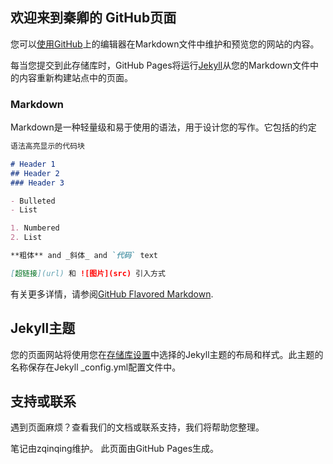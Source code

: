 ## 欢迎来到秦卿的 GitHub页面

您可以[使用GitHub](https://github.com/zqinqing/notes/edit/gh-pages/README.md)上的编辑器在Markdown文件中维护和预览您的网站的内容。

每当您提交到此存储库时，GitHub Pages将运行[Jekyll](https://jekyllrb.com/)从您的Markdown文件中的内容重新构建站点中的页面。

### Markdown

Markdown是一种轻量级和易于使用的语法，用于设计您的写作。它包括的约定


```markdown
语法高亮显示的代码块

# Header 1
## Header 2
### Header 3

- Bulleted
- List

1. Numbered
2. List

**粗体** and _斜体_ and `代码` text

[超链接](url) 和 ![图片](src) 引入方式
```


有关更多详情，请参阅[GitHub Flavored Markdown](https://guides.github.com/features/mastering-markdown/).


## Jekyll主题

您的页面网站将使用您在[存储库设置](https://github.com/zqinqing/notes/settings)中选择的Jekyll主题的布局和样式。此主题的名称保存在Jekyll _config.yml配置文件中。

## 支持或联系

遇到页面麻烦？查看我们的文档或联系支持，我们将帮助您整理。

笔记由zqinqing维护。
此页面由GitHub Pages生成。
